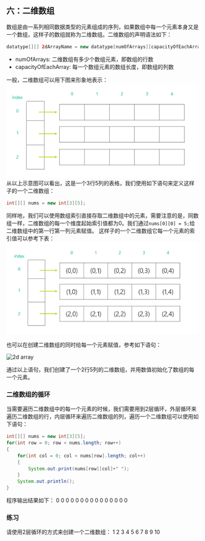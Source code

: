 ## 六：二维数组

数组是由一系列相同数据类型的元素组成的序列，如果数组中每一个元素本身又是一个数组，这样子的数组就称为二维数组。二维数组的声明语法如下：
```java
datatype[][] 2dArrayName = new datatype[numOfArrays][capacityOfEachArray];
```
+ numOfArrays: 二维数组有多少个数组元素，即数组的行数
+ capacityOfEachArray: 每一个数组元素的数组长度，即数组的列数

一般，二维数组可以用下图来形象地表示：  
![二维数组示意图](static/5761673-2defbb58876498b8.png)  
从以上示意图可以看出，这是一个3行5列的表格，我们使用如下语句来定义这样子的一个二维数组：
```java
int[][] nums = new int[3][5];
```

同样地，我们可以使用数组索引直接存取二维数组中的元素，需要注意的是，同数组一样，二维数组的每一个维度起始索引值都为0。我们通过`nums[0][0] = 5;`给二维数组中的第一行第一列元素赋值。 这样子的一个二维数组它每一个元素的索引值可以参考下表：  
![二维数组每一个元素的索引值](static/5761673-4112d75588b0fade.png)  

也可以在创建二维数组的同时给每一个元素赋值，参考如下语句：

![2d array](media/6-2d-array.PNG)


通过以上语句，我们创建了一个2行5列的二维数组，并用数值初始化了数组的每一个元素。

### 二维数组的循环
当需要遍历二维数组中的每一个元素的时候，我们需要用到2层循环，外层循环来遍历二维数组的行，内层循环来遍历二维数组的列，遍历一个二维数组可以使用如下语句：
```java
int[][] nums = new int[3][5];
for(int row = 0; row < nums.length; row++)
{
    for(int col = 0; col < nums[row].length; col++)
    {
        System.out.print(nums[row][col]+" ");
    }
    System.out.println();
}
```
程序输出结果如下：
0 0 0 0 0
0 0 0 0 0
0 0 0 0 0

### 练习
请使用2层循环的方式来创建一个二维数组：
1 2 3 4 5
6 7 8 9 10

